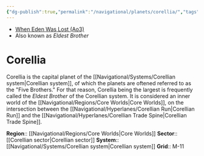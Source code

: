 ```yaml
---
{"dg-publish":true,"permalink":"/navigational/planets/corellia/","tags":["map","core","corellian","corellianspine","corellianrun","unfinished","planet"]}
---
```


- [When Eden Was Lost (Ao3)](https://archiveofourown.org/works/19334440/chapters/45992584)
- Also known as *Eldest Brother*
# Corellia

Corellia is the capital planet of the [[Navigational/Systems/Corellian system\|Corellian system]], of which the planets are oftened referred to as the "Five Brothers." For that reason, Corellia being the largest is frequently called the *Eldest Brother* of the Corellian system. It is considered an inner world of the [[Navigational/Regions/Core Worlds\|Core Worlds]], on the intersection between the [[Navigational/Hyperlanes/Corellian Run\|Corellian Run]] and the [[Navigational/Hyperlanes/Corellian Trade Spine\|Corellian Trade Spine]]. 

**Region**::  [[Navigational/Regions/Core Worlds\|Core Worlds]]
**Sector**::  [[Corellian sector\|Corellian sector]]
**System**::  [[Navigational/Systems/Corellian system\|Corellian system]]
**Grid**::  M-11
